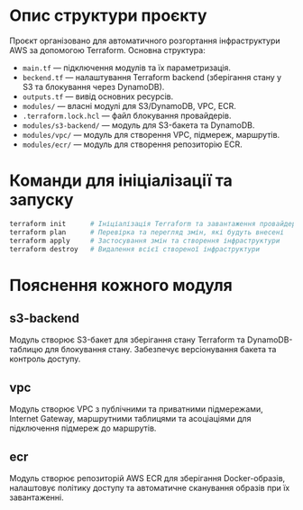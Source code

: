 # Опис структури проєкту

Проєкт організовано для автоматичного розгортання інфраструктури AWS за допомогою Terraform. Основна структура:
- `main.tf` — підключення модулів та їх параметризація.
- `beckend.tf` — налаштування Terraform backend (зберігання стану у S3 та блокування через DynamoDB).
- `outputs.tf` — вивід основних ресурсів.
- `modules/` — власні модулі для S3/DynamoDB, VPC, ECR.
- `.terraform.lock.hcl` — файл блокування провайдерів.
- `modules/s3-backend/` — модуль для S3-бакета та DynamoDB.
- `modules/vpc/` — модуль для створення VPC, підмереж, маршрутів.
- `modules/ecr/` — модуль для створення репозиторію ECR.

# Команди для ініціалізації та запуску

```sh
terraform init      # Ініціалізація Terraform та завантаження провайдерів
terraform plan      # Перевірка та перегляд змін, які будуть внесені
terraform apply     # Застосування змін та створення інфраструктури
terraform destroy   # Видалення всієї створеної інфраструктури
```

# Пояснення кожного модуля

## s3-backend
Модуль створює S3-бакет для зберігання стану Terraform та DynamoDB-таблицю для блокування стану. Забезпечує версіонування бакета та контроль доступу.

## vpc
Модуль створює VPC з публічними та приватними підмережами, Internet Gateway, маршрутними таблицями та асоціаціями для підключення підмереж до маршрутів.

## ecr
Модуль створює репозиторій AWS ECR для зберігання Docker-образів, налаштовує політику доступу та автоматичне сканування образів при їх завантаженні.
